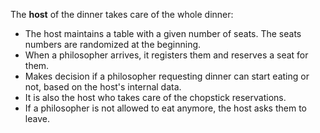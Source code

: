 The **host** of the dinner takes care of the whole dinner:

* The host maintains a table with a given number of seats. The seats numbers are randomized at the beginning.
* When a philosopher arrives, it registers them and reserves a seat for them.
* Makes decision if a philosopher requesting dinner can start eating or not, based on the host's internal data.
* It is also the host who takes care of the chopstick reservations.
* If a philosopher is not allowed to eat anymore, the host asks them to leave.
